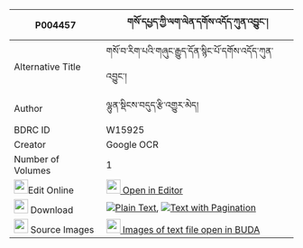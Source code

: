 |P004457|གསོ་དཔྱད་ཀྱི་ལག་ལེན་དགོས་འདོད་ཀུན་འབྱུང་། 
| --- | --- 
|Alternative Title |གསོ་བ་རིག་པའི་གཞུང་རྒྱུད་དོན་སྙིང་པོ་དགོས་འདོད་ཀུན་འབྱུང་།
|Author| ལྷུན་སྡིངས་བདུད་རྩི་འགྱུར་མེད།
|BDRC ID | W15925
|Creator | Google OCR
|Number of Volumes| 1
|<img width="25" src="https://img.icons8.com/color/25/000000/edit-property.png">Edit Online| [<img width="25" src="https://avatars.githubusercontent.com/u/45091458?s=200&v=4"> Open in Editor](http://editor.openpecha.org/P004457)
|<img width="25" src="https://img.icons8.com/fluent/48/000000/download-2.png"/>  Download | [![](https://img.icons8.com/color/20/000000/txt.png)Plain Text](https://github.com/Openpecha/P004457/releases/download/v1/soche_kyi_laklen_godo_kunjung_plain_P004457.zip), [![](https://img.icons8.com/color/20/000000/txt.png)Text with Pagination](https://github.com/Openpecha/P004457/releases/download/v1/soche_kyi_laklen_godo_kunjung_pages_P004457.zip)
|<img width="25" src="https://img.icons8.com/plasticine/100/000000/pictures-folder.png"/>  Source Images | [<img width="25" src="https://library.bdrc.io/icons/BUDA-small.svg"> Images of text file open in BUDA](https://library.bdrc.io/show/bdr:W15925)